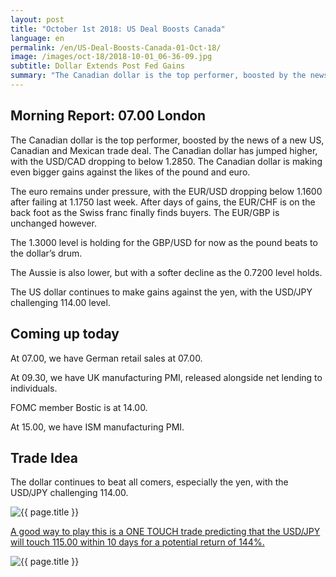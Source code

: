 ```yaml
---
layout: post
title: "October 1st 2018: US Deal Boosts Canada"
language: en
permalink: /en/US-Deal-Boosts-Canada-01-Oct-18/
image: /images/oct-18/2018-10-01_06-36-09.jpg
subtitle: Dollar Extends Post Fed Gains
summary: "The Canadian dollar is the top performer, boosted by the news of a new US, Canadian and Mexican trade deal. The Canadian dollar has jumped higher, with the USD/CAD dropping to below 1.2850"
---
```

## Morning Report: 07.00 London

The Canadian dollar is the top performer, boosted by the news of a new US, Canadian and Mexican trade deal. The Canadian dollar has jumped higher, with the USD/CAD dropping to below 1.2850. The Canadian dollar is making even bigger gains against the likes of the pound and euro. 

The euro remains under pressure, with the EUR/USD dropping below 1.1600 after failing at 1.1750 last week. After days of gains, the EUR/CHF is on the back foot as the Swiss franc finally finds buyers. The EUR/GBP is unchanged however. 

The 1.3000 level is holding for the GBP/USD for now as the pound beats to the dollar’s drum. 

The Aussie is also lower, but with a softer decline as the 0.7200 level holds. 

The US dollar continues to make gains against the yen, with the USD/JPY challenging 114.00 level. 

## Coming up today

At 07.00, we have German retail sales at 07.00. 

At 09.30, we have UK manufacturing PMI, released alongside net lending to individuals. 

FOMC member Bostic is at 14.00. 

At 15.00, we have ISM manufacturing PMI. 

## Trade Idea

The dollar continues to beat all comers, especially the yen, with the USD/JPY challenging 114.00.

<img class="post-image" src="{{ site.url }}/images/oct-18/2018-10-01_06-36-09.jpg" alt="{{ page.title }}" title="{{ page.title }}">

<a href="%LINK%%?currency=GBP&market=forex&underlying=frxUSDJPY&formname=touchnotouch&duration_amount=10&duration_units=d&amount=10&amount_type=stake&expiry_type=duration&barrier=115.00" target="_blank">A good way to play this is a ONE TOUCH trade predicting that the USD/JPY will touch 115.00 within 10 days for a potential return of 144%.</a>

<img class="post-image" src="{{ site.url }}/images/oct-18/2018-10-01_06-35-56.jpg" alt="{{ page.title }}" title="{{ page.title }}">